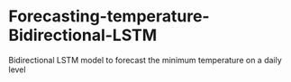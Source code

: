 # Forecasting-temperature-Bidirectional-LSTM
Bidirectional LSTM model to forecast the minimum temperature on a daily level
